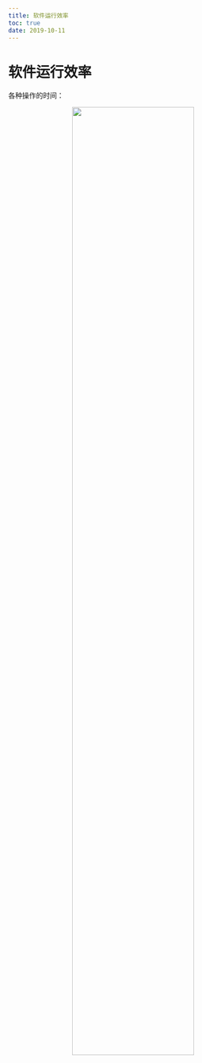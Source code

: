 ```yaml
---
title: 软件运行效率
toc: true
date: 2019-10-11
---
```

# 软件运行效率

各种操作的时间：

<p align="center">
    <img width="70%" height="70%" src="http://images.iterate.site/blog/image/20191010/5SAf18QTjvK0.png?imageslim">
</p>
